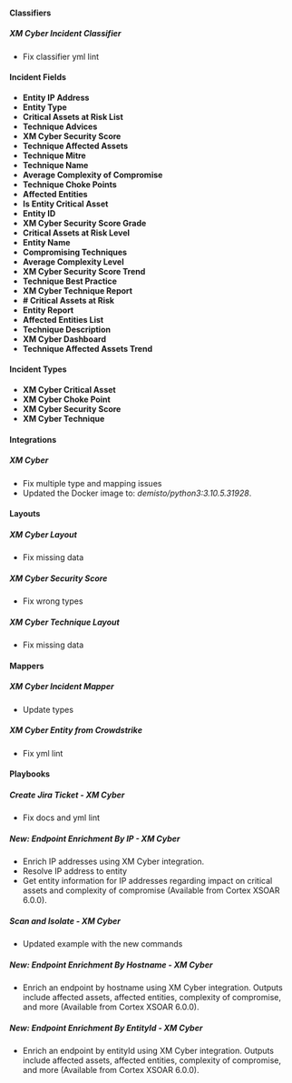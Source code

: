 
#### Classifiers
##### XM Cyber Incident Classifier
- Fix classifier yml lint

#### Incident Fields
- **Entity IP Address**
- **Entity Type**
- **Critical Assets at Risk List**
- **Technique Advices**
- **XM Cyber Security Score**
- **Technique Affected Assets**
- **Technique Mitre**
- **Technique Name**
- **Average Complexity of Compromise**
- **Technique Choke Points**
- **Affected Entities**
- **Is Entity Critical Asset**
- **Entity ID**
- **XM Cyber Security Score Grade**
- **Critical Assets at Risk Level**
- **Entity Name**
- **Compromising Techniques**
- **Average Complexity Level**
- **XM Cyber Security Score Trend**
- **Technique Best Practice**
- **XM Cyber Technique Report**
- **# Critical Assets at Risk**
- **Entity Report**
- **Affected Entities List**
- **Technique Description**
- **XM Cyber Dashboard**
- **Technique Affected Assets Trend**

#### Incident Types
- **XM Cyber Critical Asset**
- **XM Cyber Choke Point**
- **XM Cyber Security Score**
- **XM Cyber Technique**

#### Integrations
##### XM Cyber
- Fix multiple type and mapping issues
- Updated the Docker image to: *demisto/python3:3.10.5.31928*.

#### Layouts
##### XM Cyber Layout
- Fix missing data
##### XM Cyber Security Score
- Fix wrong types
##### XM Cyber Technique Layout
- Fix missing data

#### Mappers
##### XM Cyber Incident Mapper
- Update types
##### XM Cyber Entity from Crowdstrike
- Fix yml lint 

#### Playbooks
##### Create Jira Ticket - XM Cyber
- Fix docs and yml lint 
##### New: Endpoint Enrichment By IP - XM Cyber
- Enrich IP addresses using XM Cyber integration.
- Resolve IP address to entity
- Get entity information for IP addresses regarding impact on critical assets and complexity of compromise (Available from Cortex XSOAR 6.0.0).
##### Scan and Isolate - XM Cyber
- Updated example with the new commands
##### New: Endpoint Enrichment By Hostname - XM Cyber
- Enrich an endpoint by hostname using XM Cyber integration. Outputs include affected assets, affected entities, complexity of compromise, and more (Available from Cortex XSOAR 6.0.0).
##### New: Endpoint Enrichment By EntityId - XM Cyber
- Enrich an endpoint by entityId using XM Cyber integration. Outputs include affected assets, affected entities, complexity of compromise, and more (Available from Cortex XSOAR 6.0.0).
